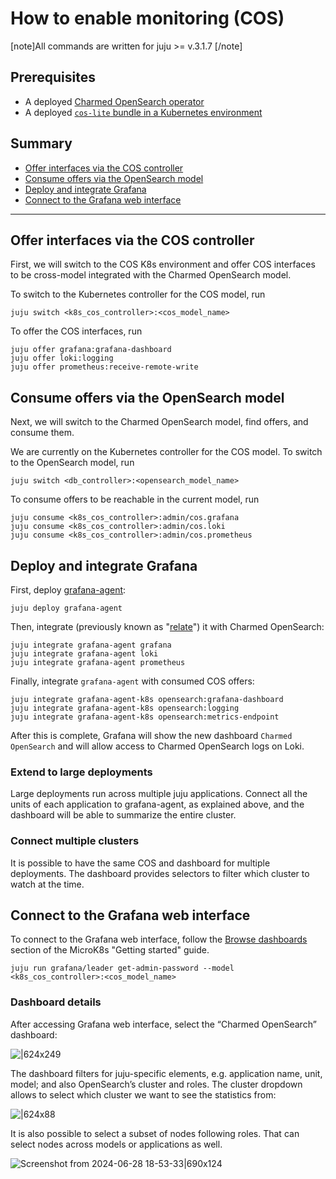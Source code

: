 # How to enable monitoring (COS)

[note]All commands are written for juju >= v.3.1.7 [/note]

## Prerequisites

* A deployed [Charmed OpenSearch operator](/t/9716)
* A deployed [`cos-lite` bundle in a Kubernetes environment](https://charmhub.io/topics/canonical-observability-stack/tutorials/install-microk8s)

## Summary

* [Offer interfaces via the COS controller](#offer-interfaces-via-the-cos-controller)
* [Consume offers via the OpenSearch model](#consume-offers-via-the-opensearch-model)
* [Deploy and integrate Grafana](#deploy-and-integrate-grafana)
* [Connect to the Grafana web interface](#connect-to-the-grafana-web-interface)
---

## Offer interfaces via the COS controller

First, we will switch to the COS K8s environment and offer COS interfaces to be cross-model integrated with the Charmed OpenSearch model.

To switch to the Kubernetes controller for the COS model, run

```shell
juju switch <k8s_cos_controller>:<cos_model_name>
```

To offer the COS interfaces, run

```shell
juju offer grafana:grafana-dashboard
juju offer loki:logging
juju offer prometheus:receive-remote-write
```

## Consume offers via the OpenSearch model

Next, we will switch to the Charmed OpenSearch model, find offers, and consume them.

We are currently on the Kubernetes controller for the COS model. To switch to the OpenSearch model, run

```shell
juju switch <db_controller>:<opensearch_model_name>
```

To consume offers to be reachable in the current model, run

```shell
juju consume <k8s_cos_controller>:admin/cos.grafana
juju consume <k8s_cos_controller>:admin/cos.loki
juju consume <k8s_cos_controller>:admin/cos.prometheus
```

## Deploy and integrate Grafana

First, deploy [grafana-agent](https://charmhub.io/grafana-agent):

```shell
juju deploy grafana-agent
```

Then, integrate (previously known as "[relate](https://juju.is/docs/juju/integration)") it with Charmed OpenSearch:

```shell
juju integrate grafana-agent grafana
juju integrate grafana-agent loki
juju integrate grafana-agent prometheus
```

Finally, integrate `grafana-agent` with consumed COS offers:

```shell
juju integrate grafana-agent-k8s opensearch:grafana-dashboard
juju integrate grafana-agent-k8s opensearch:logging
juju integrate grafana-agent-k8s opensearch:metrics-endpoint
```

After this is complete, Grafana will show the new dashboard `Charmed OpenSearch` and will allow access to Charmed OpenSearch logs on Loki.

### Extend to large deployments

Large deployments run across multiple juju applications. Connect all the units of each application to grafana-agent, as explained above, and the dashboard will be able to summarize the entire cluster.

### Connect multiple clusters

It is possible to have the same COS and dashboard for multiple deployments. The dashboard provides selectors to filter which cluster to watch at the time.

## Connect to the Grafana web interface

To connect to the Grafana web interface, follow the [Browse dashboards](https://charmhub.io/topics/canonical-observability-stack/tutorials/install-microk8s?_ga=2.201254254.1948444620.1704703837-757109492.1701777558#heading--browse-dashboards) section of the MicroK8s "Getting started" guide.

```shell
juju run grafana/leader get-admin-password --model <k8s_cos_controller>:<cos_model_name>
```

### Dashboard details

After accessing Grafana web interface, select the “Charmed OpenSearch” dashboard:

![|624x249](https://lh7-us.googleusercontent.com/docsz/AD_4nXe4o8wsL34B2pxkwT3xSbWFVOzW8u7mnE1hWcrPhlyVwykM9Orr7VjX3GCuK1amj9gI3DXbXc2ktkABPUqwDY88ctOY4TlCbhOSEhjEflxThWuVrv1dw-hvMT509dh8pmjsVtx9gphzxsflhPV3ejcS1QGl?key=Vg-Dy5s3l8MJTtpFjpDLtQ)

The dashboard filters for juju-specific elements, e.g. application name, unit, model; and also OpenSearch’s cluster and roles. The cluster dropdown allows to select which cluster we want to see the statistics from:

![|624x88](https://lh7-us.googleusercontent.com/docsz/AD_4nXffMwk0RgsG8yKgnxoftbEsu8yUJu22_OMZMF0W_VmWbvO7sNZKlOJhuKBz1Mu-w9HG6gwI4bLEPO8gpPJ5lVSS1JG53n0oqgZ4NF3M6x80I-6VA6uYGf7vHtL7jd2I5CD4GeSb9yoAQECd3xemptgxEK8?key=Vg-Dy5s3l8MJTtpFjpDLtQ)

It is also possible to select a subset of nodes following roles. That can select nodes across models or applications as well.


![Screenshot from 2024-06-28 18-53-33|690x124](upload://6VrppOeXntY5zUga6LzBIo8umbB.png)
